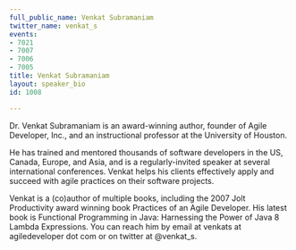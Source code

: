 ```yaml
---
full_public_name: Venkat Subramaniam
twitter_name: venkat_s
events:
- 7021
- 7007
- 7006
- 7005
title: Venkat Subramaniam
layout: speaker_bio
id: 1008

---
```

Dr. Venkat Subramaniam is an award-winning author, founder of Agile Developer, Inc., and an instructional professor at the University of Houston.

He has trained and mentored thousands of software developers in the US, Canada, Europe, and Asia, and is a regularly-invited speaker at several international conferences. Venkat helps his clients effectively apply and succeed with agile practices on their software projects.

Venkat is a (co)author of multiple books, including the 2007 Jolt Productivity award winning book Practices of an Agile Developer. His latest book is Functional Programming in Java: Harnessing the Power of Java 8 Lambda Expressions. You can reach him by email at venkats at agiledeveloper dot com or on twitter at @venkat_s.